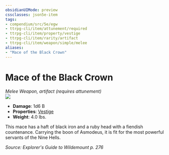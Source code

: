 ```yaml
---
obsidianUIMode: preview
cssclasses: json5e-item
tags:
- compendium/src/5e/egw
- ttrpg-cli/item/attunement/required
- ttrpg-cli/item/property/vestige
- ttrpg-cli/item/rarity/artifact
- ttrpg-cli/item/weapon/simple/melee
aliases: 
- "Mace of the Black Crown"
---
```

# Mace of the Black Crown
*Melee Weapon, artifact (requires attunement)*  
![](/3-Mechanics/CLI/items/img/mace-of-the-black-crown.webp#right)  

- **Damage**: 1d6 B
- **Properties**: [Vestige](/3-Mechanics/CLI/rules/item-properties.md#Vestige)
- **Weight**: 4.0 lbs.

This mace has a haft of black iron and a ruby head with a fiendish countenance. Carrying the boon of Asmodeus, it is fit for the most powerful servants of the Nine Hells.

*Source: Explorer's Guide to Wildemount p. 276*